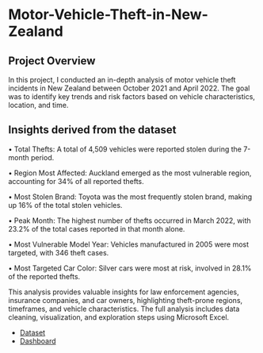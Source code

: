 # Motor-Vehicle-Theft-in-New-Zealand
## Project Overview

In this project, I conducted an in-depth analysis of motor vehicle theft incidents in New Zealand between October 2021 and April 2022. The goal was to identify key trends and risk factors based on vehicle characteristics, location, and time. 
## Insights derived from the dataset
<p> •	Total Thefts: A total of 4,509 vehicles were reported stolen during the 7-month period. </p>
<p> •	Region Most Affected: Auckland emerged as the most vulnerable region, accounting for 34% of all reported thefts. </p>
<p> •	Most Stolen Brand: Toyota was the most frequently stolen brand, making up 16% of the total stolen vehicles. </p>
<p> •	Peak Month: The highest number of thefts occurred in March 2022, with 23.2% of the total cases reported in that month alone. </p>
<p> •	Most Vulnerable Model Year: Vehicles manufactured in 2005 were most targeted, with 346 theft cases. </p>
<p> •	Most Targeted Car Color: Silver cars were most at risk, involved in 28.1% of the reported thefts. </p>

This analysis provides valuable insights for law enforcement agencies, insurance companies, and car owners, highlighting theft-prone regions, timeframes, and vehicle characteristics. The full analysis includes data cleaning, visualization, and exploration steps using Microsoft Excel.

- <a href= "https://github.com/goddy201/Motor-Vehicle-Theft-in-New-Zealand/blob/main/Motor_Vehicle_Theft_Dataset.xlsx"> Dataset</a>
- <a href= "https://github.com/goddy201/Motor-Vehicle-Theft-in-New-Zealand/blob/main/Motor_Vehicle_Theft_Dashboard.png"> Dashboard</a>




